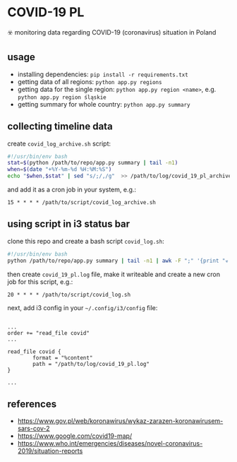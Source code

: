 # COVID-19 PL
☣️ monitoring data regarding COVID-19 (coronavirus) situation in Poland

usage
-----

- installing dependencies: `pip install -r requirements.txt`
- getting data of all regions: `python app.py regions`
- getting data for the single region: `python app.py region <name>`, e.g. `python app.py region śląskie`
- getting summary for whole country: `python app.py summary`

collecting timeline data
-------------------------

create `covid_log_archive.sh` script:

```bash
#!/usr/bin/env bash
stat=$(python /path/to/repo/app.py summary | tail -n1)
when=$(date "+%Y-%m-%d %H:%M:%S")
echo "$when,$stat" | sed "s/;/,/g"  >> /path/to/log/covid_19_pl_archive.log
```

and add it as a cron job in your system, e.g.:

```
15 * * * * /path/to/script/covid_log_archive.sh
```

using script in i3 status bar
-----------------------------

clone this repo and create a bash script `covid_log.sh`:

```bash
#!/usr/bin/env bash
python /path/to/repo/app.py summary | tail -n1 | awk -F ";" '{print "☣ " $1 " ☠ " $2 }' > /path/to/log/covid_19_pl.log
```

then create `covid_19_pl.log` file, make it writeable and create a new cron job for this script, e.g.:

```
20 * * * * /path/to/script/covid_log.sh
```

next, add i3 config in your `~/.config/i3/config` file:

```

...
order += "read_file covid"
...

read_file covid {
        format = "%content"
        path = "/path/to/log/covid_19_pl.log"
}

...
```

references
----------
- https://www.gov.pl/web/koronawirus/wykaz-zarazen-koronawirusem-sars-cov-2
- https://www.google.com/covid19-map/
- https://www.who.int/emergencies/diseases/novel-coronavirus-2019/situation-reports
